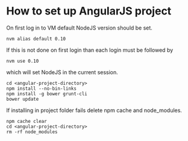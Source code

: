 # How to set up AngularJS project

On first log in to VM default NodeJS version should be set.

```
nvm alias default 0.10
```

If this is not done on first login than each login must be followed by

```
nvm use 0.10
```

which will set NodeJS in the current session.

```
cd <angular-project-directory>
npm install --no-bin-links
npm install -g bower grunt-cli
bower update
```

If installing in project folder fails delete npm cache and node_modules.

```
npm cache clear
cd <angular-project-directory>
rm -rf node_modules
```
